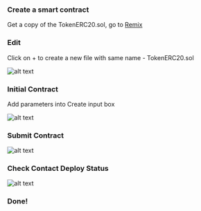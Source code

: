 ### Create a smart contract

Get a copy of the TokenERC20.sol, go to [Remix](http://remix.ethereum.org)

### Edit 

Click on + to create a new file with same name - TokenERC20.sol

![alt text](http://url/to/img.png)

### Initial Contract
Add parameters into Create input box

![alt text](http://url/to/img.png)

### Submit Contract
![alt text](http://url/to/img.png)

### Check Contact Deploy Status
![alt text](http://url/to/img.png)

### Done!

